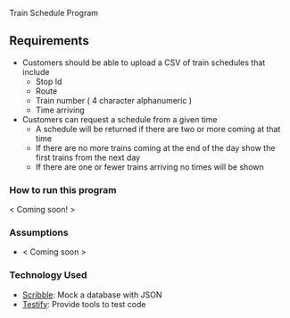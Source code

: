 Train Schedule Program

## Requirements
- Customers should be able to upload a CSV of train schedules that include
  - Stop Id
  - Route
  - Train number ( 4 character alphanumeric )
  - Time arriving
- Customers can request a schedule from a given time
  - A schedule will be returned if there are two or more coming at that time
  - If there are no more trains coming at the end of the day show the first trains from the next day
  - If there are one or fewer trains arriving no times will be shown

### How to run this program
  < Coming soon! >

### Assumptions
- < Coming soon >


### Technology Used
- [Scribble](https://pkg.go.dev/github.com/nanobox-io/golang-scribble): Mock a database with JSON
- [Testify](https://pkg.go.dev/github.com/stretchr/testify): Provide tools to test code
